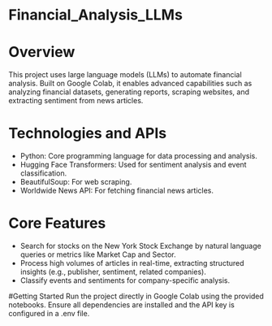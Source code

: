 # Financial_Analysis_LLMs


# Overview
This project uses large language models (LLMs) to automate financial analysis. Built on Google Colab, it enables advanced capabilities such as analyzing financial datasets, generating reports, scraping websites, and extracting sentiment from news articles.

# Technologies and APIs
- Python: Core programming language for data processing and analysis.
- Hugging Face Transformers: Used for sentiment analysis and event classification.
- BeautifulSoup: For web scraping.
- Worldwide News API: For fetching financial news articles.
  
# Core Features
- Search for stocks on the New York Stock Exchange by natural language queries or metrics like Market Cap and Sector.
- Process high volumes of articles in real-time, extracting structured insights (e.g., publisher, sentiment, related companies).
- Classify events and sentiments for company-specific analysis.

#Getting Started
Run the project directly in Google Colab using the provided notebooks. Ensure all dependencies are installed and the API key is configured in a .env file.
